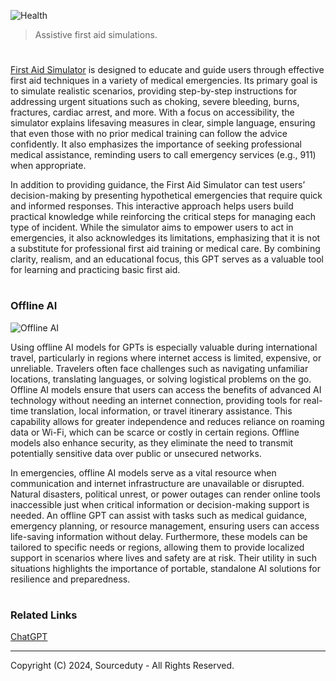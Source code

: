 ![Health](https://github.com/user-attachments/assets/5ea143fc-692e-42e9-aa73-0a107491c195)

> Assistive first aid simulations.
#

[First Aid Simulator](https://chatgpt.com/g/g-674c39e5cbf081919d26aa96b41e611d-first-aid-simulator) is designed to educate and guide users through effective first aid techniques in a variety of medical emergencies. Its primary goal is to simulate realistic scenarios, providing step-by-step instructions for addressing urgent situations such as choking, severe bleeding, burns, fractures, cardiac arrest, and more. With a focus on accessibility, the simulator explains lifesaving measures in clear, simple language, ensuring that even those with no prior medical training can follow the advice confidently. It also emphasizes the importance of seeking professional medical assistance, reminding users to call emergency services (e.g., 911) when appropriate.

In addition to providing guidance, the First Aid Simulator can test users’ decision-making by presenting hypothetical emergencies that require quick and informed responses. This interactive approach helps users build practical knowledge while reinforcing the critical steps for managing each type of incident. While the simulator aims to empower users to act in emergencies, it also acknowledges its limitations, emphasizing that it is not a substitute for professional first aid training or medical care. By combining clarity, realism, and an educational focus, this GPT serves as a valuable tool for learning and practicing basic first aid.

#
### Offline AI

![Offline AI](https://github.com/user-attachments/assets/d19e5775-07db-411e-ac66-5212838e1ad7)

Using offline AI models for GPTs is especially valuable during international travel, particularly in regions where internet access is limited, expensive, or unreliable. Travelers often face challenges such as navigating unfamiliar locations, translating languages, or solving logistical problems on the go. Offline AI models ensure that users can access the benefits of advanced AI technology without needing an internet connection, providing tools for real-time translation, local information, or travel itinerary assistance. This capability allows for greater independence and reduces reliance on roaming data or Wi-Fi, which can be scarce or costly in certain regions. Offline models also enhance security, as they eliminate the need to transmit potentially sensitive data over public or unsecured networks.

In emergencies, offline AI models serve as a vital resource when communication and internet infrastructure are unavailable or disrupted. Natural disasters, political unrest, or power outages can render online tools inaccessible just when critical information or decision-making support is needed. An offline GPT can assist with tasks such as medical guidance, emergency planning, or resource management, ensuring users can access life-saving information without delay. Furthermore, these models can be tailored to specific needs or regions, allowing them to provide localized support in scenarios where lives and safety are at risk. Their utility in such situations highlights the importance of portable, standalone AI solutions for resilience and preparedness.

#
### Related Links

[ChatGPT](https://github.com/sourceduty/ChatGPT)

***
Copyright (C) 2024, Sourceduty - All Rights Reserved.
